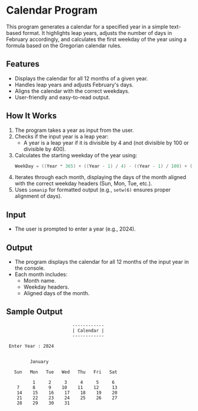 # Calendar Program

This program generates a calendar for a specified year in a simple text-based format. It highlights leap years, adjusts the number of days in February accordingly, and calculates the first weekday of the year using a formula based on the Gregorian calendar rules.

## Features

- Displays the calendar for all 12 months of a given year.
- Handles leap years and adjusts February's days.
- Aligns the calendar with the correct weekdays.
- User-friendly and easy-to-read output.

## How It Works

1. The program takes a year as input from the user.
2. Checks if the input year is a leap year:
   - A year is a leap year if it is divisible by 4 and (not divisible by 100 or divisible by 400).
3. Calculates the starting weekday of the year using:
   ```cpp
   WeekDay = ((Year * 365) + ((Year - 1) / 4) - ((Year - 1) / 100) + ((Year - 1) / 400)) % 7;
   ```
4. Iterates through each month, displaying the days of the month aligned with the correct weekday headers (Sun, Mon, Tue, etc.).
5. Uses `iomanip` for formatted output (e.g., `setw(6)` ensures proper alignment of days).

## Input
- The user is prompted to enter a year (e.g., 2024).

## Output
- The program displays the calendar for all 12 months of the input year in the console.
- Each month includes:
  - Month name.
  - Weekday headers.
  - Aligned days of the month.

## Sample Output
```
                         ------------
                         | Calendar |
                         ------------

 Enter Year : 2024


         January

   Sun   Mon   Tue   Wed   Thu   Fri   Sat

          1     2     3     4     5     6
    7     8     9    10    11    12     13
    14    15    16    17    18    19    20
    21    22    23    24    25    26    27
    28    29    30    31
```
